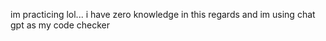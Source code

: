 im practicing lol... i have zero knowledge in this regards and im using chat gpt as my code checker
